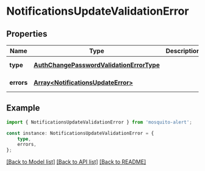 # NotificationsUpdateValidationError


## Properties

Name | Type | Description | Notes
------------ | ------------- | ------------- | -------------
**type** | [**AuthChangePasswordValidationErrorType**](AuthChangePasswordValidationErrorType.md) |  | [default to undefined]
**errors** | [**Array&lt;NotificationsUpdateError&gt;**](NotificationsUpdateError.md) |  | [default to undefined]

## Example

```typescript
import { NotificationsUpdateValidationError } from 'mosquito-alert';

const instance: NotificationsUpdateValidationError = {
    type,
    errors,
};
```

[[Back to Model list]](../README.md#documentation-for-models) [[Back to API list]](../README.md#documentation-for-api-endpoints) [[Back to README]](../README.md)
